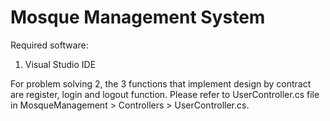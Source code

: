 # Mosque Management System
Required software:
  1. Visual Studio IDE

For problem solving 2, the 3 functions that implement design by contract are register, login and logout function. Please refer to UserController.cs file in MosqueManagement > Controllers > UserController.cs. 
